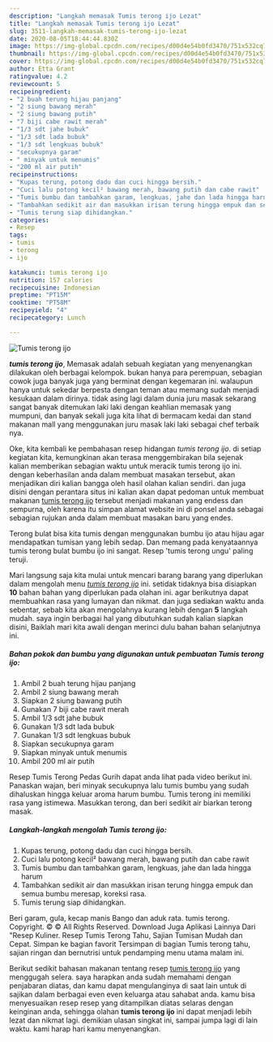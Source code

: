 ```yaml
---
description: "Langkah memasak Tumis terong ijo Lezat"
title: "Langkah memasak Tumis terong ijo Lezat"
slug: 3511-langkah-memasak-tumis-terong-ijo-lezat
date: 2020-08-05T18:44:44.830Z
image: https://img-global.cpcdn.com/recipes/d00d4e54b0fd3470/751x532cq70/tumis-terong-ijo-foto-resep-utama.jpg
thumbnail: https://img-global.cpcdn.com/recipes/d00d4e54b0fd3470/751x532cq70/tumis-terong-ijo-foto-resep-utama.jpg
cover: https://img-global.cpcdn.com/recipes/d00d4e54b0fd3470/751x532cq70/tumis-terong-ijo-foto-resep-utama.jpg
author: Etta Grant
ratingvalue: 4.2
reviewcount: 5
recipeingredient:
- "2 buah terung hijau panjang"
- "2 siung bawang merah"
- "2 siung bawang putih"
- "7 biji cabe rawit merah"
- "1/3 sdt jahe bubuk"
- "1/3 sdt lada bubuk"
- "1/3 sdt lengkuas bubuk"
- "secukupnya garam"
- " minyak untuk menumis"
- "200 ml air putih"
recipeinstructions:
- "Kupas terung, potong dadu dan cuci hingga bersih."
- "Cuci lalu potong kecil² bawang merah, bawang putih dan cabe rawit"
- "Tumis bumbu dan tambahkan garam, lengkuas, jahe dan lada hingga harum"
- "Tambahkan sedikit air dan masukkan irisan terung hingga empuk dan semua bumbu meresap, koreksi rasa."
- "Tumis terung siap dihidangkan."
categories:
- Resep
tags:
- tumis
- terong
- ijo

katakunci: tumis terong ijo 
nutrition: 157 calories
recipecuisine: Indonesian
preptime: "PT15M"
cooktime: "PT58M"
recipeyield: "4"
recipecategory: Lunch

---
```



![Tumis terong ijo](https://img-global.cpcdn.com/recipes/d00d4e54b0fd3470/751x532cq70/tumis-terong-ijo-foto-resep-utama.jpg)

<b><i>tumis terong ijo</i></b>, Memasak adalah sebuah kegiatan yang menyenangkan dilakukan oleh berbagai kelompok. bukan hanya para perempuan, sebagian cowok juga banyak juga yang berminat dengan kegemaran ini. walaupun hanya untuk sekedar berpesta dengan teman atau memang sudah menjadi kesukaan dalam dirinya. tidak asing lagi dalam dunia juru masak sekarang sangat banyak ditemukan laki laki dengan keahlian memasak yang mumpuni, dan banyak sekali juga kita lihat di bermacam kedai dan stand makanan mall yang menggunakan juru masak laki laki sebagai chef terbaik nya.

Oke, kita kembali ke pembahasan resep hidangan <i>tumis terong ijo</i>. di setiap kegiatan kita, kemungkinan akan terasa menggembirakan bila sejenak kalian memberikan sebagian waktu untuk meracik tumis terong ijo ini. dengan keberhasilan anda dalam membuat masakan tersebut, akan menjadikan diri kalian bangga oleh hasil olahan kalian sendiri. dan juga disini dengan perantara situs ini kalian akan dapat pedoman untuk membuat makanan <u>tumis terong ijo</u> tersebut menjadi makanan yang endess dan sempurna, oleh karena itu simpan alamat website ini di ponsel anda sebagai sebagian rujukan anda dalam membuat masakan baru yang endes.

Terong bulat bisa kita tumis dengan menggunakan bumbu ijo atau hijau agar mendapatkan tumisan yang lebih sedap. Dan memang pada kenyataannya tumis terong bulat bumbu ijo ini sangat. Resep &#39;tumis terong ungu&#39; paling teruji.


Mari langsung saja kita mulai untuk mencari barang barang yang diperlukan dalam mengolah menu <u><i>tumis terong ijo</i></u> ini. setidak tidaknya bisa disiapkan <b>10</b> bahan bahan yang diperlukan pada olahan ini. agar berikutnya dapat membuahkan rasa yang lumayan dan nikmat. dan juga sediakan waktu anda sebentar, sebab kita akan mengolahnya kurang lebih dengan <b>5</b> langkah mudah. saya ingin berbagai hal yang dibutuhkan sudah kalian siapkan disini, Baiklah mari kita awali dengan merinci dulu bahan bahan selanjutnya ini.

<!--inarticleads1-->

##### Bahan pokok dan bumbu yang digunakan untuk pembuatan Tumis terong ijo:

1. Ambil 2 buah terung hijau panjang
1. Ambil 2 siung bawang merah
1. Siapkan 2 siung bawang putih
1. Gunakan 7 biji cabe rawit merah
1. Ambil 1/3 sdt jahe bubuk
1. Gunakan 1/3 sdt lada bubuk
1. Gunakan 1/3 sdt lengkuas bubuk
1. Siapkan secukupnya garam
1. Siapkan  minyak untuk menumis
1. Ambil 200 ml air putih


Resep Tumis Terong Pedas Gurih dapat anda lihat pada video berikut ini. Panaskan wajan, beri minyak secukupnya lalu tumis bumbu yang sudah dihaluskan hingga keluar aroma harum bumbu. Tumis terong ini memiliki rasa yang istimewa. Masukkan terong, dan beri sedikit air biarkan terong masak. 

<!--inarticleads2-->

##### Langkah-langkah mengolah Tumis terong ijo:

1. Kupas terung, potong dadu dan cuci hingga bersih.
1. Cuci lalu potong kecil² bawang merah, bawang putih dan cabe rawit
1. Tumis bumbu dan tambahkan garam, lengkuas, jahe dan lada hingga harum
1. Tambahkan sedikit air dan masukkan irisan terung hingga empuk dan semua bumbu meresap, koreksi rasa.
1. Tumis terung siap dihidangkan.


Beri garam, gula, kecap manis Bango dan aduk rata. tumis terong. Copyright. © © All Rights Reserved. Download Juga Aplikasi Lainnya Dari &#34;Resep Kuliner. Resep Tumis Terong Tahu, Sajian Tumisan Mudah dan Cepat. Simpan ke bagian favorit Tersimpan di bagian Tumis terong tahu, sajian ringan dan bernutrisi untuk pendamping menu utama malam ini. 

Berikut sedikit bahasan makanan tentang resep <u>tumis terong ijo</u> yang menggugah selera. saya harapkan anda sudah memahami dengan penjabaran diatas, dan kamu dapat mengulanginya di saat lain untuk di sajikan dalam berbagai even even keluarga atau sahabat anda. kamu bisa menyesuaikan resep resep yang ditampilkan diatas selaras dengan keinginan anda, sehingga olahan <b>tumis terong ijo</b> ini dapat menjadi lebih lezat dan nikmat lagi. demikian ulasan singkat ini, sampai jumpa lagi di lain waktu. kami harap hari kamu menyenangkan.
